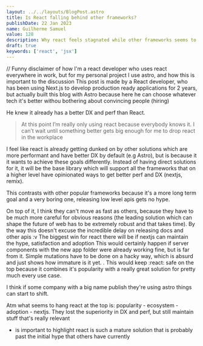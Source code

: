 ```yaml
---
layout: ../../layouts/BlogPost.astro
title: Is React falling behind other frameworks?
publishDate: 22 Jan 2023
name: Guilherme Samuel
value: 128
description: Why react feels stagnated while other frameworks seems to have developed better DX and performance wise solutions.
draft: true
keywords: ['react', 'jsx']
---
```



// Funny disclaimer of how I'm a react developer who uses react everywhere in work, but for my personal project I use astro, and how this is important to the discussion
This post is made by a React developer, who has been using Next.js to develop production ready applications for 2 years, but actually built this blog with Astro because here he can choose whatever tech it's better withou bothering about convincing people (hiring) 


He knew it already has a better DX and perf than React.

>At this point I’m really only using react because everybody knows it. I can’t wait until something better gets big enough for me to drop react in the workplace

I feel like react is already getting dunked on by other solutions which are more performant and have better DX by default (e.g Astro), but is because it it wants to achieve these goals differently. Instead of having direct solutions for it, it will be the base library which will support all the frameworks that on a higher level have opinionated ways to get better perf and DX (nextjs, remix).

This contrasts with other popular frameworks because it's a more long term goal and a very boring one, releasing low level apis gets no hype.

On top of it, I think they can't move as fast as others, because they have to be much more careful for obvious reasons (the leading solution which can shape the future of web has to be extremely robust and that takes time).
By the way this doesn't excuse the incredible delay on releasing docs and other apis :v
The biggest win for react there will be if nextjs can maintain the hype, satisfaction and adoption  This would certainly happen if server components with the new app folder were already working fine, but is far from it. Simple mutations have to be done on a hacky way, which is absurd and just shows how immature is it yet. . This would keep :react: safe on the top because it combines it's popularity with a really great solution for pretty much every use case. 


I think if some company with a big name publish they're using astro things can start to shift. 

Atm what seems to hang react at the top is: popularity - ecosystem - adoption - nextjs. They lost the superiority in DX and perf, but still maintain stuff that's really relevant
+ is important to highlight react is such a mature solution that is probably past the initial hype that others have currently